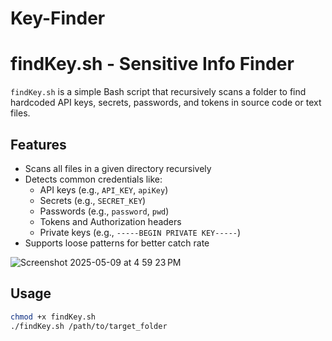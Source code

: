 # Key-Finder


# findKey.sh - Sensitive Info Finder

`findKey.sh` is a simple Bash script that recursively scans a folder to find hardcoded API keys, secrets, passwords, and tokens in source code or text files.

## Features

- Scans all files in a given directory recursively
- Detects common credentials like:
  - API keys (e.g., `API_KEY`, `apiKey`)
  - Secrets (e.g., `SECRET_KEY`)
  - Passwords (e.g., `password`, `pwd`)
  - Tokens and Authorization headers
  - Private keys (e.g., `-----BEGIN PRIVATE KEY-----`)
- Supports loose patterns for better catch rate

![Screenshot 2025-05-09 at 4 59 23 PM](https://github.com/user-attachments/assets/e682089b-d865-4279-a2fa-d26956bffb83)


## Usage

```bash
chmod +x findKey.sh
./findKey.sh /path/to/target_folder
